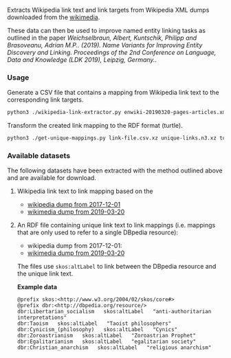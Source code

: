 Extracts Wikipedia link text and link targets from Wikipedia XML dumps downloaded from the [wikimedia](https://meta.wikimedia.org/wiki/Data_dumps).

These data can then be used to improve named entity linking tasks as outlined in the paper *Weichselbraun, Albert, Kuntschik, Philipp and Brasoveanu, Adrian M.P.. (2019). Name Variants for Improving Entity Discovery and Linking. Proceedings of the 2nd Conference on Language, Data and Knowledge (LDK 2019), Leipzig, Germany.*.

### Usage

Generate a CSV file that contains a mapping from Wikipedia link text to the corresponding link targets.
```bash
python3 ./wikipedia-link-extractor.py enwiki-20190320-pages-articles.xml.bz2 link-file.csv.xz
```

Transform the created link mapping to the RDF format (turtle).
```bash
python3 ./get-unique-mappings.py link-file.csv.xz unique-links.n3.xz turtle
```

### Available datasets

The following datasets have been extracted with the method outlined above and are available for download.

 1. Wikipedia link text to link mapping based on the 
    - [wikipedia dump from 2017-12-01](https://drive.switch.ch/index.php/s/IbKC5JPhmSbDc0a)
    - [wikimedia dump from 2019-03-20](https://drive.switch.ch/index.php/s/5Udixs8VzsrHaId)
 2. An RDF file containing unique link text to link mappings (i.e. mappings that are only used to refer to a single DBpedia resource):
    - wikipedia dump from 2017-12-01:
    - [wikimedia dump from 2019-03-20](https://drive.switch.ch/index.php/s/yUz45Mz6xHchCds)
    
    The files use `skos:altLabel` to link between the DBpedia resource and the unique link text.

    **Example data**
    ```turtle
    @prefix skos:<http://www.w3.org/2004/02/skos/core#>
    @prefix dbr:<http://dbpedia.org/resource/>
    dbr:Libertarian_socialism   skos:altLabel   "anti-authoritarian interpretations"
    dbr:Taoism   skos:altLabel   "Taoist philosophers"
    dbr:Cynicism_(philosophy)   skos:altLabel   "Cynics"
    dbr:Zoroastrianism   skos:altLabel   "Zoroastrian Prophet"
    dbr:Egalitarianism   skos:altLabel   "egalitarian society"
    dbr:Christian_anarchism   skos:altLabel   "religious anarchism"
    ```
